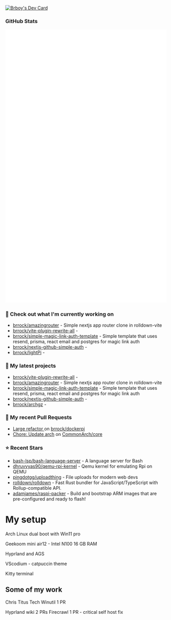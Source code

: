 <a href="https://app.daily.dev/brboy"><img src="https://api.daily.dev/devcards/v2/4Od30842NXiIC3it6dfHG.png?r=60c&type=default" width="356" alt="Brboy's Dev Card"/></a>
### GitHub Stats

<p align="left"><img src="https://raw.githubusercontent.com/brrock/brrock/main/github-metrics.svg" /></p>

### 👷 Check out what I'm currently working on

- [brrock/amazingrouter](https://github.com/brrock/amazingrouter) - Simple nextjs app router clone in rolldown-vite 
- [brrock/vite-plugin-rewrite-all](https://github.com/brrock/vite-plugin-rewrite-all) - 
- [brrock/simple-magic-link-auth-template](https://github.com/brrock/simple-magic-link-auth-template) - Simple template that uses resend, prisma, react email and postgres for magic link auth
- [brrock/nextjs-github-simple-auth](https://github.com/brrock/nextjs-github-simple-auth) - 
- [brrock/lightPi](https://github.com/brrock/lightPi) - 
### 🌱 My latest projects

- [brrock/vite-plugin-rewrite-all](https://github.com/brrock/vite-plugin-rewrite-all) - 
- [brrock/amazingrouter](https://github.com/brrock/amazingrouter) - Simple nextjs app router clone in rolldown-vite 
- [brrock/simple-magic-link-auth-template](https://github.com/brrock/simple-magic-link-auth-template) - Simple template that uses resend, prisma, react email and postgres for magic link auth
- [brrock/nextjs-github-simple-auth](https://github.com/brrock/nextjs-github-simple-auth) - 
- [brrock/archgz](https://github.com/brrock/archgz) - 
### 🔨 My recent Pull Requests

- [Large refactor ](https://github.com/brrock/dockerpi/pull/1) on [brrock/dockerpi](https://github.com/brrock/dockerpi)
- [Chore: Update arch](https://github.com/CommonArch/core/pull/15) on [CommonArch/core](https://github.com/CommonArch/core)
### ⭐ Recent Stars

- [bash-lsp/bash-language-server](https://github.com/bash-lsp/bash-language-server) - A language server for Bash
- [dhruvvyas90/qemu-rpi-kernel](https://github.com/dhruvvyas90/qemu-rpi-kernel) - Qemu kernel for emulating Rpi on QEMU
- [pingdotgg/uploadthing](https://github.com/pingdotgg/uploadthing) - File uploads for modern web devs
- [rolldown/rolldown](https://github.com/rolldown/rolldown) - Fast Rust bundler for JavaScript/TypeScript with Rollup-compatible API.
- [adamjames/raspi-packer](https://github.com/adamjames/raspi-packer) - Build and bootstrap ARM images that are pre-configured and ready to flash!
# My setup

Arch Linux dual boot with Win11 pro

Geekoom mini air12 - Intel N100 16 GB RAM

Hyprland and AGS 

VScodium - catpuccin theme

Kitty terminal

## Some of my work

Chris Titus Tech Winutil 1 PR

Hyprland wiki 2 PRs
Firecrawl 1 PR - critical self host fix
